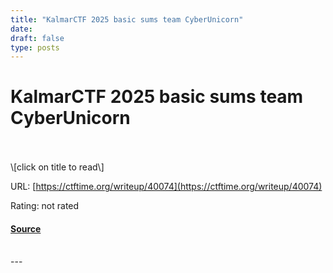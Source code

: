 ```yaml
---
title: "KalmarCTF 2025 basic sums team CyberUnicorn"
date: 
draft: false
type: posts
---
```

# KalmarCTF 2025 basic sums team CyberUnicorn

<br/>

<br/>
\[click on title to read\]

URL: [https://ctftime.org/writeup/40074](https://ctftime.org/writeup/40074)

Rating: not rated

#### [Source](https://ctftime.org/writeup/40074)

<br/>
---
